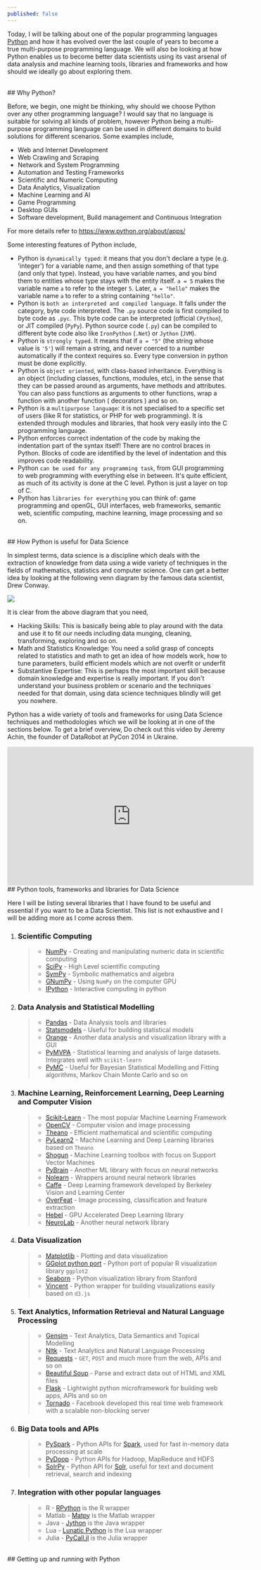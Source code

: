```yaml
---
published: false
---
```




Today, I will be talking about one of the popular programming languages [Python](https://www.python.org) and how it has evolved over the last couple of years to become a true multi-purpose programming language. We will also be looking at how Python enables us to become better data scientists using its vast arsenal of data analysis and machine learning tools, libraries and frameworks and how should we ideally go about exploring them.

<br>
## Why Python?

Before, we begin, one might be thinking, why should we choose Python over any other programming language? I would say that no language is suitable for solving all kinds of problem, however Python being a multi-purpose programming language can be used in different domains to build solutions for different scenarios. Some examples include,

 - Web and Internet Development
 - Web Crawling and Scraping
 - Network and System Programming
 - Automation and Testing Frameworks
 - Scientific and Numeric Computing
 - Data Analytics, Visualization
 - Machine Learning and AI
 - Game Programming
 - Desktop GUIs
 - Software development, Build management and Continuous Integration

For more details refer to https://www.python.org/about/apps/

Some interesting features of Python include,

 - Python is `dynamically typed`: it means that you don't declare a type (e.g. 'integer') for a variable name, and then assign something of that type (and only that type). Instead, you have variable names, and you bind them to entities whose type stays with the entity itself. `a = 5` makes the variable name `a` to refer to the integer `5`. Later, `a = "hello"` makes the variable name `a` to refer to a string containing `"hello"`.
 - Python is `both an interpreted and compiled language`. It falls under the category, byte code interpreted. The `.py` source code is first compiled to byte code as `.pyc`. This byte code can be interpreted (official `CPython`), or JIT compiled (`PyPy`). Python source code (`.py`) can be compiled to different byte code also like `IronPython` (`.Net`) or `Jython` (`JVM`).
 - Python is `strongly typed`. It means that if `a = "5"` (the string whose value is `'5'`) will remain a string, and never coerced to a number automatically if the context requires so. Every type conversion in python must be done explicitly. 
 - Python is `object oriented`, with class-based inheritance. Everything is an object (including classes, functions, modules, etc), in the sense that they can be passed around as arguments, have methods and attributes. You can also pass functions as arguments to other functions, wrap a function with another function ( decorators ) and so on.
 - Python is a `multipurpose language`: it is not specialised to a specific set of users (like R for statistics, or PHP for web programming). It is extended through modules and libraries, that hook very easily into the C programming language.
 - Python enforces correct indentation of the code by making the indentation part of the syntax itself! There are no control braces in Python. Blocks of code are identified by the level of indentation and this improves code readability.
 - Python `can be used for any programming task`, from GUI programming to web programming with everything else in between. It's quite efficient, as much of its activity is done at the C level. Python is just a layer on top of C. 
 - Python has `libraries for everything` you can think of: game programming and openGL, GUI interfaces, web frameworks, semantic web, scientific computing, machine learning, image processing and so on.

<br>
## How Python is useful for Data Science

In simplest terms, data science is a discipline which deals with the extraction of knowledge from data using a wide variety of techniques in the fields of mathematics, statistics and computer science. One can get a better idea by looking at the following venn diagram by the famous data scientist, Drew Conway.

![](http://i.imgur.com/wBwKU8R.png)

It is clear from the above diagram that you need,
 - Hacking Skills: This is basically being able to play around with the data and use it to fit our needs including data munging, cleaning, transforming, exploring and so on.
 - Math and Statistics Knowledge: You need a solid grasp of concepts related to statistics and math to get an idea of how models work, how to tune parameters, build efficient models which are not overfit or underfit
 - Substantive Expertise: This is perhaps the most important skill because domain knowledge and expertise is really important. If you don't understand your business problem or scenario and the techniques needed for that domain, using data science techniques blindly will get you nowhere.
 
Python has a wide variety of tools and frameworks for using Data Science techniques and methodologies which we will be looking at in one of the sections below. To get a brief overview, Do check out this video by Jeremy Achin, the founder of DataRobot at PyCon 2014 in Ukraine.

<iframe width="560" height="315" src="https://www.youtube.com/embed/CoxjADZHUQA" frameborder="0" allowfullscreen></iframe>

<br>
## Python tools, frameworks and libraries for Data Science

Here I will be listing several libraries that I have found to be useful and essential if you want to be a Data Scientist. This list is not exhaustive  and I will be adding more as I come across them.

 1. ### Scientific Computing
 	> - [NumPy](http://www.numpy.org/) - Creating and manipulating numeric data in scientific computing
    > - [SciPy](http://www.scipy.org/) - High Level scientific computing
    > - [SymPy](http://www.sympy.org/en/index.html) - Symbolic mathematics and algebra
    > - [GNumPy](http://www.cs.toronto.edu/~tijmen/gnumpy.html) - Using `NumPy` on the computer GPU
    > - [IPython](http://ipython.org/) - Interactive computing in python
 
 2. ### Data Analysis and Statistical Modelling
 	> - [Pandas](http://pandas.pydata.org/) - Data Analysis tools and libraries
    > - [Statsmodels](http://statsmodels.sourceforge.net/) - Useful for building statistical models
    > - [Orange](http://orange.biolab.si/) - Another data analysis and visualization library with a GUI 
    > - [PyMVPA](http://www.pymvpa.org/index.html) - Statistical learning and analysis of large datasets. Integrates well with `scikit-learn`
    > - [PyMC](http://pymc-devs.github.io/pymc/README.html#purpose) - Useful for Bayesian Statistical Modelling and Fitting algorithms, Markov Chain Monte Carlo and so on
    
 3. ### Machine Learning, Reinforcement Learning, Deep Learning and Computer Vision
 	> - [Scikit-Learn](http://scikit-learn.org/stable/) - The most popular Machine Learning Framework
    > - [OpenCV](http://docs.opencv.org/trunk/doc/py_tutorials/py_tutorials.html) - Computer vision and image processing
    > - [Theano](http://deeplearning.net/software/theano/) - Efficient mathematical and scientific computing
 	> - [PyLearn2](https://github.com/lisa-lab/pylearn2) - Machine Learning and Deep Learning libraries based on `Theano`
    > - [Shogun](http://www.shogun-toolbox.org/) - Machine Learning toolbox with focus on Support Vector Machines
    > - [PyBrain](http://pybrain.org/) - Another ML library with focus on neural networks
    > - [Nolearn](https://github.com/dnouri/nolearn) - Wrappers around neural network libraries
    > - [Caffe](http://caffe.berkeleyvision.org/) - Deep Learning framework developed by Berkeley Vision and Learning Center
    > - [OverFeat](https://github.com/sermanet/OverFeat) - Image processing, classification and feature extraction
    > - [Hebel](https://github.com/hannes-brt/hebel) - GPU Accelerated Deep Learning library
    > - [NeuroLab](https://pypi.python.org/pypi/neurolab) - Another neural network library
 
 4. ### Data Visualization
 	> - [Matplotlib](http://matplotlib.org/) - Plotting and data visualization
 	> - [GGplot python port](https://github.com/yhat/ggplot) - Python port of popular R visualization library `ggplot2`
 	> - [Seaborn](http://stanford.edu/~mwaskom/software/seaborn/) - Python visualization library from Stanford
 	> - [Vincent](https://github.com/wrobstory/vincent) - Python wrapper for building visualizations easily based on `d3.js`
 
 5. ### Text Analytics, Information Retrieval and Natural Language Processing
 	> - [Gensim](https://radimrehurek.com/gensim/) - Text Analytics, Data Semantics and Topical Modelling
 	> - [Nltk](http://www.nltk.org/) - Text Analytics and Natural Language Processing
    > - [Requests](http://docs.python-requests.org/en/latest/) - `GET`, `POST` and much more from the web, APIs and so on
    > - [Beautiful Soup](http://www.crummy.com/software/BeautifulSoup/bs4/doc/) - Parse and extract data out of HTML and XML files
    > - [Flask](http://flask.pocoo.org/) - Lightwight python microframework for building web apps, APIs and so on
    > - [Tornado](http://www.tornadoweb.org/en/stable/) - Facebook developed this real time web framework with a scalable non-blocking server

 6. ### Big Data tools and APIs
 	> - [PySpark](https://spark.apache.org/docs/0.9.0/python-programming-guide.html) - Python APIs for [Spark](https://spark.apache.org/), used for fast in-memory data processing at scale
 	> - [PyDoop](http://crs4.github.io/pydoop/tutorial/index.html) - Python APIs for Hadoop, MapReduce and HDFS
 	> - [SolrPy](https://pypi.python.org/pypi/solrpy/) - Python API for [Solr](http://lucene.apache.org/solr/), useful for text and document retrieval, search and indexing
 
 7. ### Integration with other popular languages
 	> - R - [RPython](http://rpython.r-forge.r-project.org/) is the R wrapper
    > - Matlab - [Matpy](http://algoholic.eu/matpy/) is the Matlab wrapper
    > - Java - [Jython](http://www.jython.org/jythonbook/en/1.0/JythonAndJavaIntegration.html) is the Java wrapper
    > - Lua - [Lunatic Python](http://labix.org/lunatic-python) is the Lua wrapper
    > - Julia - [PyCall.jl](https://github.com/stevengj/PyCall.jl) is the Julia wrapper
    
<br>
## Getting up and running with Python
 
 
 
 
 
 
 





